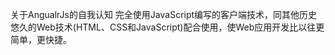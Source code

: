 关于AngualrJs的自我认知
  完全使用JavaScript编写的客户端技术，同其他历史悠久的Web技术(HTML、CSS和JavaScript)配合使用，使Web应用开发比以往更简单，更快捷。
